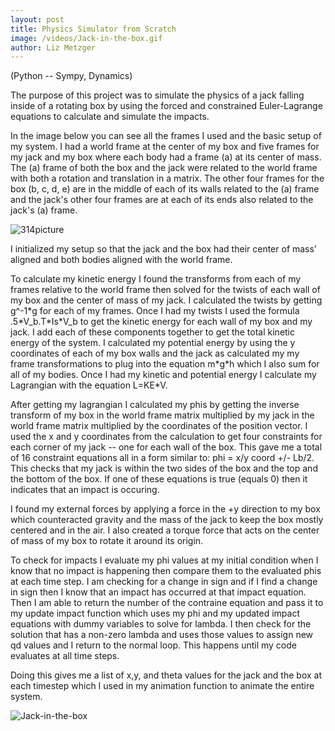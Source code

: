 ```yaml
--- 
layout: post
title: Physics Simulator from Scratch
image: /videos/Jack-in-the-box.gif
author: Liz Metzger
---
```


(Python -- Sympy, Dynamics)
 
The purpose of this project was to simulate the physics of a jack falling inside of a rotating box by using the forced and constrained Euler-Lagrange equations to calculate and simulate the impacts.
 
In the image below you can see all the frames I used and the basic setup of my system. I had a world frame at the center of my box and five frames for my jack and my box where each body had a frame (a) at its center of mass. The (a) frame of both the box and the jack were related to the world frame with both a rotation and translation in a matrix. The other four frames for the box (b, c, d, e) are in the middle of each of its walls related to the (a) frame and the jack's other four frames are at each of its ends also related to the jack's (a) frame.
 
 
![314picture](https://user-images.githubusercontent.com/113066141/207946114-df89a786-2211-44e4-9f02-1fb38b484762.jpg)
 
 
I initialized my setup so that the jack and the box had their center of mass’ aligned and both bodies aligned with the world frame.
 
To calculate my kinetic energy I found the transforms from each of my frames relative to the world frame then solved for the twists of each wall of my box and the center of mass of my jack. I calculated the twists by getting g^-1\*g for each of my frames. Once I had my twists I used the formula .5\*V_b.T\*Is\*V_b to get the kinetic energy for each wall of my box and my jack. I add each of these components together to get the total kinetic energy of the system. I calculated my potential energy by using the y coordinates of each of my box walls and the jack as calculated my my frame transformations to plug into the equation m\*g\*h which I also sum for all of my bodies. Once I had my kinetic and potential energy I calculate my Lagrangian with the equation L=KE\*V.
 
After getting my lagrangian I calculated my phis by getting the inverse transform of my box in the world frame matrix multiplied by my jack in the world frame matrix multiplied by the coordinates of the position vector. I used the x and y coordinates from the calculation to get four constraints for each corner of my jack -- one for each wall of the box. This gave me a total of 16 constraint equations all in a form similar to: phi = x/y coord +/- Lb/2. This checks that my jack is within the two sides of the box and the top and the bottom of the box. If one of these equations is true (equals 0) then it indicates that an impact is occuring.
 
I found my external forces by applying a force in the +y direction to my box which counteracted gravity and the mass of the jack to keep the box mostly centered and in the air. I also created a torque force that acts on the center of mass of my box to rotate it around its origin.
 
To check for impacts I evaluate my phi values at my initial condition when I know that no impact is happening then compare them to the evaluated phis at each time step. I am checking for a change in sign and if I find a change in sign then I know that an impact has occurred at that impact equation. Then I am able to return the number of the contraine equation and pass it to my update impact function which uses my phi and my updated impact equations with dummy variables to solve for lambda. I then check for the solution that has a non-zero lambda and uses those values to assign new qd values and I return to the normal loop. This happens until my code evaluates at all time steps.
 
Doing this gives me a list of x,y, and theta values for the jack and the box at each timestep which I used in my animation function to animate the entire system.



![Jack-in-the-box](https://user-images.githubusercontent.com/113066141/208222492-8223640a-71ec-4858-81c7-d2e8da4e67f0.gif)

